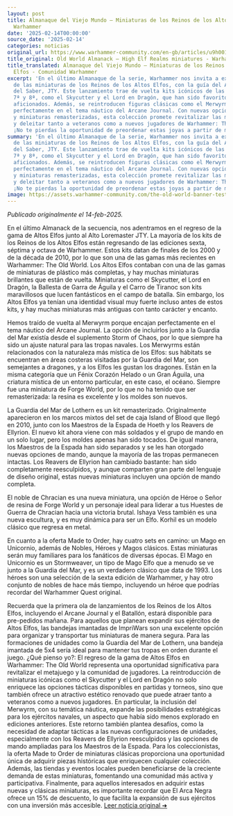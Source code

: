 ```yaml
---
layout: post
title: Almanaque del Viejo Mundo – Miniaturas de los Reinos de los Altos Elfos - Comunidad
  Warhammer
date: '2025-02-14T00:00:00'
source_date: '2025-02-14'
categories: noticias
original_url: https://www.warhammer-community.com/en-gb/articles/u9h0019a/old-world-almanack-high-elf-realms-miniatures/
title_original: Old World Almanack – High Elf Realms miniatures - Warhammer Community
title_translated: Almanaque del Viejo Mundo – Miniaturas de los Reinos de los Altos
  Elfos - Comunidad Warhammer
excerpt: 'En el último Almanaque de la serie, Warhammer nos invita a explorar el regreso
  de las miniaturas de los Reinos de los Altos Elfos, con la guía del Alto Maestro
  del Saber, JTY. Este lanzamiento trae de vuelta kits icónicos de las ediciones 6ª,
  7ª y 8ª, como el Skycutter y el Lord en Dragón, que han sido favoritos entre los
  aficionados. Además, se reintroducen figuras clásicas como el Merwyrm, que encaja
  perfectamente en el tema náutico del Arcane Journal. Con nuevas opciones de mando
  y miniaturas remasterizadas, esta colección promete revitalizar las mesas de juego
  y deleitar tanto a veteranos como a nuevos jugadores de Warhammer: The Old World.
  ¡No te pierdas la oportunidad de preordenar estas joyas a partir de mañana!'
summary: 'En el último Almanaque de la serie, Warhammer nos invita a explorar el regreso
  de las miniaturas de los Reinos de los Altos Elfos, con la guía del Alto Maestro
  del Saber, JTY. Este lanzamiento trae de vuelta kits icónicos de las ediciones 6ª,
  7ª y 8ª, como el Skycutter y el Lord en Dragón, que han sido favoritos entre los
  aficionados. Además, se reintroducen figuras clásicas como el Merwyrm, que encaja
  perfectamente en el tema náutico del Arcane Journal. Con nuevas opciones de mando
  y miniaturas remasterizadas, esta colección promete revitalizar las mesas de juego
  y deleitar tanto a veteranos como a nuevos jugadores de Warhammer: The Old World.
  ¡No te pierdas la oportunidad de preordenar estas joyas a partir de mañana!'
image: https://assets.warhammer-community.com/the-old-world-banner-test.jpg
---
```


*Publicado originalmente el 14-feb-2025.*

En el último Almanack de la secuencia, nos adentramos en el regreso de la gama de Altos Elfos junto al Alto Loremaster JTY. La mayoría de los kits de los Reinos de los Altos Elfos están regresando de las ediciones sexta, séptima y octava de Warhammer. Estos kits datan de finales de los 2000 y de la década de 2010, por lo que son una de las gamas más recientes en Warhammer: The Old World. Los Altos Elfos contaban con una de las gamas de miniaturas de plástico más completas, y hay muchas miniaturas brillantes que están de vuelta. Miniaturas como el Skycutter, el Lord en Dragón, la Ballesta de Garra de Águila y el Carro de Tiranoc son kits maravillosos que lucen fantásticos en el campo de batalla. Sin embargo, los Altos Elfos ya tenían una identidad visual muy fuerte incluso antes de estos kits, y hay muchas miniaturas más antiguas con tanto carácter y encanto.

Hemos traído de vuelta al Merwyrm porque encajan perfectamente en el tema náutico del Arcane Journal. La opción de incluirlos junto a la Guardia del Mar existía desde el suplemento Storm of Chaos, por lo que siempre ha sido un ajuste natural para las tropas navales. Los Merwyrms están relacionados con la naturaleza más mística de los Elfos: sus hábitats se encuentran en áreas costeras visitadas por la Guardia del Mar, son semejantes a dragones, y a los Elfos les gustan los dragones. Están en la misma categoría que un Fénix Corazón Helado o un Gran Águila, una criatura mística de un entorno particular, en este caso, el océano. Siempre fue una miniatura de Forge World, por lo que no ha tenido que ser remasterizada: la resina es excelente y los moldes son nuevos.

La Guardia del Mar de Lothern es un kit remasterizado. Originalmente aparecieron en los marcos mixtos del set de caja Island of Blood que llegó en 2010, junto con los Maestros de la Espada de Hoeth y los Reavers de Ellyrion. El nuevo kit ahora viene con más soldados y el grupo de mando en un solo lugar, pero los moldes apenas han sido tocados. De igual manera, los Maestros de la Espada han sido separados y se les han otorgado nuevas opciones de mando, aunque la mayoría de las tropas permanecen intactas. Los Reavers de Ellyrion han cambiado bastante: han sido completamente reesculpidos, y aunque comparten gran parte del lenguaje de diseño original, estas nuevas miniaturas incluyen una opción de mando completa.

El noble de Chracian es una nueva miniatura, una opción de Héroe o Señor de resina de Forge World y un personaje ideal para liderar a tus Huestes de Guerra de Chracian hacia una victoria brutal. Ishaya Vess también es una nueva escultura, y es muy dinámica para ser un Elfo. Korhil es un modelo clásico que regresa en metal.

En cuanto a la oferta Made to Order, hay cuatro sets en camino: un Mago en Unicornio, además de Nobles, Héroes y Magos clásicos. Estas miniaturas serán muy familiares para los fanáticos de diversas épocas. El Mago en Unicornio es un Stormweaver, un tipo de Mago Elfo que a menudo se ve junto a la Guardia del Mar, y es un verdadero clásico que data de 1993. Los héroes son una selección de la sexta edición de Warhammer, y hay otro conjunto de nobles de hace más tiempo, incluyendo un héroe que podrías recordar del Warhammer Quest original.

Recuerda que la primera ola de lanzamientos de los Reinos de los Altos Elfos, incluyendo el Arcane Journal y el Batallón, estará disponible para pre-pedidos mañana. Para aquellos que planean expandir sus ejércitos de Altos Elfos, las bandejas imantadas de ImpriWars son una excelente opción para organizar y transportar tus miniaturas de manera segura. Para las formaciones de unidades como la Guardia del Mar de Lothern, una bandeja imantada de 5x4 sería ideal para mantener tus tropas en orden durante el juego.
¿Qué pienso yo?: El regreso de la gama de Altos Elfos en Warhammer: The Old World representa una oportunidad significativa para revitalizar el metajuego y la comunidad de jugadores. La reintroducción de miniaturas icónicas como el Skycutter y el Lord en Dragón no solo enriquece las opciones tácticas disponibles en partidas y torneos, sino que también ofrece un atractivo estético renovado que puede atraer tanto a veteranos como a nuevos jugadores. En particular, la inclusión del Merwyrm, con su temática náutica, expande las posibilidades estratégicas para los ejércitos navales, un aspecto que había sido menos explorado en ediciones anteriores. Este retorno también plantea desafíos, como la necesidad de adaptar tácticas a las nuevas configuraciones de unidades, especialmente con los Reavers de Ellyrion reesculpidos y las opciones de mando ampliadas para los Maestros de la Espada. Para los coleccionistas, la oferta Made to Order de miniaturas clásicas proporciona una oportunidad única de adquirir piezas históricas que enriquecen cualquier colección. Además, las tiendas y eventos locales pueden beneficiarse de la creciente demanda de estas miniaturas, fomentando una comunidad más activa y participativa. Finalmente, para aquellos interesados en adquirir estas nuevas y clásicas miniaturas, es importante recordar que El Arca Negra ofrece un 15% de descuento, lo que facilita la expansión de sus ejércitos con una inversión más accesible.
[Leer noticia original ➜](https://www.warhammer-community.com/en-gb/articles/u9h0019a/old-world-almanack-high-elf-realms-miniatures/)